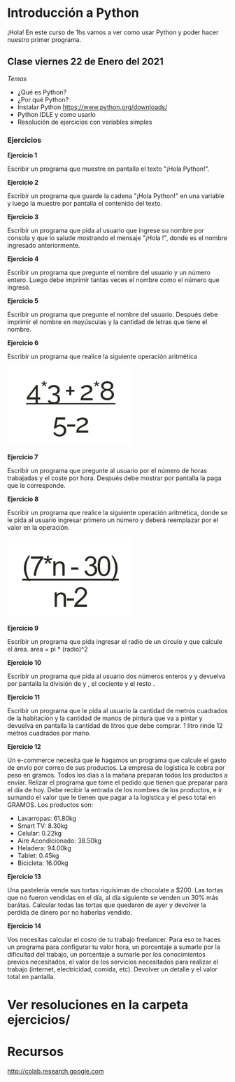 # Introducción a Python

¡Hola! En este curso de 1hs vamos a ver como usar Python y poder hacer nuestro primer programa.

## Clase viernes 22 de Enero del 2021

*Temas*
- ¿Qué es Python?
- ¿Por qué Python?
- Instalar Python
https://www.python.org/downloads/
- Python IDLE y como usarlo
- Resolución de ejercicios con variables simples

### Ejercicios
**Ejercicio 1**

  Escribir un programa que muestre en pantalla el texto "¡Hola Python!".


**Ejercicio 2**

Escribir un programa que guarde la cadena "¡Hola Python!" en una variable y luego la muestre por pantalla el contenido del texto.


**Ejercicio 3**

Escribir un programa que pida al usuario que ingrese su nombre por consola y que lo salude mostrando el mensaje "¡Hola <nombre>!", donde <nombre> es el nombre ingresado anteriormente.


**Ejercicio 4**

Escribir un programa que pregunte el nombre del usuario y un número entero. Luego debe imprimir tantas veces el nombre como el número que ingresó.


**Ejercicio 5**

Escribir un programa que pregunte el nombre del usuario. Después debe imprimir el nombre en mayúsculas y la cantidad de letras que tiene el nombre.


**Ejercicio 6**

Escribir un programa que realice la siguiente operación aritmética

![operacion artimetica 1](../images/operacion_artimetica2.png?raw=true "Title")



**Ejercicio 7**

Escribir un programa que pregunte al usuario por el número de horas trabajadas y el coste por hora. Después debe mostrar por pantalla la paga que le corresponde.



**Ejercicio 8**

Escribir un programa que realice la siguiente operación aritmética, donde se le pida al usuario ingresar primero un número <n> y deberá reemplazar <n> por el valor en la operación.
  
![operacion artimetica 2](../images/operacion_artimetica.png?raw=true "Title")



**Ejercicio 9**

Escribir un programa que pida ingresar el radio de un circulo y que calcule el área.
area = pi * (radio)^2


**Ejercicio 10**

Escribir un programa que pida al usuario dos números enteros <n> y <m> y devuelva por pantalla la división de <n> y <m>, el cociente <c> y el resto <r>.


**Ejercicio 11**

Escribir un programa que le pida al usuario la cantidad de metros cuadrados de la habitación y la cantidad de manos de pintura que va a pintar y devuelva en pantalla la cantidad de litros que debe comprar.
1 litro rinde 12 metros cuadrados por mano.


**Ejercicio 12**

Un e-commerce necesita que le hagamos un programa que calcule el gasto de envío por correo de sus productos.
La empresa de logística le cobra por peso en gramos.
Todos los días a la mañana preparan todos los productos a enviar. Relizar el programa que tome el pedido que tienen que preparar para el día de hoy.
Debe recibir la entrada de los nombres de los productos, e ir sumando el valor que le tienen que pagar a la logística y el peso total en GRAMOS.
Los productos son:
- Lavarropas: 61.80kg
- Smart TV: 8.30kg
- Celular: 0.22kg
- Aire Acondicionado: 38.50kg
- Heladera: 94.00kg
- Tablet: 0.45kg
- Bicicleta: 16.00kg




**Ejercicio 13**

Una pastelería vende sus tortas riquísimas de chocolate a $200. Las tortas que no fueron vendidas en el día, al día siguiente se venden un 30% más barátas.
Calcular todas las tortas que quedaron de ayer y devolver la perdida de dinero por no haberlas vendido.



**Ejercicio 14**

Vos necesitas calcular el costo de tu trabajo freelancer. Para eso te haces un programa para configurar tu valor hora, un porcentaje a sumarle por la dificultad del trabajo, un porcentaje a sumarle por los conocimientos previos necesitados, el valor de los servicios necesitados para realizar el trabajo (internet, electricidad, comida, etc).
Devolver un detalle y el valor total en pantalla.




# Ver resoluciones en la carpeta ejercicios/

# Recursos
http://colab.research.google.com

